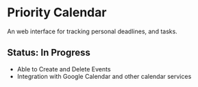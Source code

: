 # Priority Calendar
An web interface for tracking personal deadlines, and tasks.


## Status: In Progress

* Able to Create and Delete Events
* Integration with Google Calendar and other calendar services
